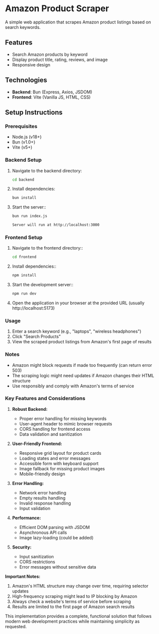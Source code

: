 # Amazon Product Scraper

A simple web application that scrapes Amazon product listings based on search keywords.

## Features
- Search Amazon products by keyword
- Display product title, rating, reviews, and image
- Responsive design

## Technologies
- **Backend**: Bun (Express, Axios, JSDOM)
- **Frontend**: Vite (Vanilla JS, HTML, CSS)

## Setup Instructions

### Prerequisites
- Node.js (v18+)
- Bun (v1.0+)
- Vite (v5+)

### Backend Setup
1. Navigate to the backend directory:
   ```bash
   cd backend

2. Install dependencies:
   ```bash
   bun install

3. Start the server::
   ```bash
   bun run index.js

   Server will run at http://localhost:3000

### Frontend Setup
1. Navigate to the frontend directory::
   ```bash
   cd frontend

2. Install dependencies::
   ```bash
   npm install

3. Start the development server::
   ```bash
   npm run dev

4. Open the application in your browser at the provided URL (usually http://localhost:5173)

### Usage 
1. Enter a search keyword (e.g., "laptops", "wireless headphones")
2. Click "Search Products"
3. View the scraped product listings from Amazon's first page of results

### Notes 
- Amazon might block requests if made too frequently (can return error 503)
- The scraping logic might need updates if Amazon changes their HTML structure
- Use responsibly and comply with Amazon's terms of service

### Key Features and Considerations

1. **Robust Backend:**
   - Proper error handling for missing keywords
   - User-agent header to mimic browser requests
   - CORS handling for frontend access
   - Data validation and sanitization

2. **User-Friendly Frontend:**
   - Responsive grid layout for product cards
   - Loading states and error messages
   - Accessible form with keyboard support
   - Image fallback for missing product images
   - Mobile-friendly design

3. **Error Handling:**
   - Network error handling
   - Empty results handling
   - Invalid response handling
   - Input validation

4. **Performance:**
   - Efficient DOM parsing with JSDOM
   - Asynchronous API calls
   - Image lazy-loading (could be added)

5. **Security:**
   - Input sanitization
   - CORS restrictions
   - Error messages without sensitive data

**Important Notes:**
1. Amazon's HTML structure may change over time, requiring selector updates
2. High-frequency scraping might lead to IP blocking by Amazon
3. Always check a website's terms of service before scraping
4. Results are limited to the first page of Amazon search results

This implementation provides a complete, functional solution that follows modern web development practices while maintaining simplicity as requested.
